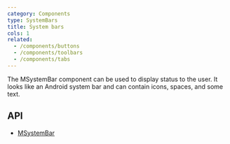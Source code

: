 ```yaml
---
category: Components
type: SystemBars
title: System bars
cols: 1
related:
  - /components/buttons
  - /components/toolbars
  - /components/tabs
---
```


The MSystemBar component can be used to display status to the user. It looks like an Android system bar and can contain icons, spaces, and some text.

## API

- [MSystemBar](/api/MSystemBar)